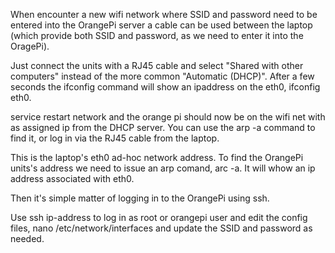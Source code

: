 
When encounter a new wifi network where SSID and password need to be entered into the OrangePi 
server a cable can be used between the laptop (which provide both SSID and password, as we need 
to enter it into the OragePi). 

Just connect the units with a RJ45 cable and select "Shared with other computers" instead of the 
more common "Automatic (DHCP)".  After a few seconds the ifconfig command will show an ipaddress 
on the eth0, ifconfig eth0. 

service restart network
and the orange pi should now be on the wifi net with as assigned ip from the DHCP server. You can 
use the arp -a command to find it, or log in via the RJ45 cable from the laptop.

This is the laptop's eth0 ad-hoc network address. To find the OrangePi units's address we need to 
issue an arp comand, arc -a. It will whow an ip address associated with eth0.

Then it's simple matter of logging in to the OrangePi using ssh. 

Use ssh ip-address to log in as root or orangepi user and edit the 
config files, nano /etc/network/interfaces and update the SSID and password as needed. 

